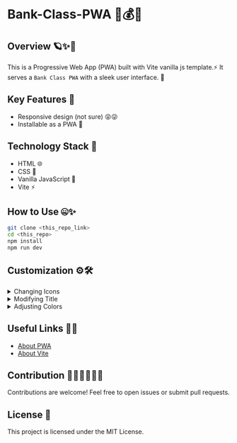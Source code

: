 # Bank-Class-PWA 📱💰💸

## Overview️ 🪐✨🎉

This is a Progressive Web App (PWA) built with Vite vanilla js template.⚡ It serves a `Bank Class PWA` with a sleek user interface. 🎨

## Key Features 🚀

-   Responsive design (not sure) 😝😜
-   Installable as a PWA 💾

## Technology Stack 💪

-   HTML 🌐
-   CSS 🎨
-   Vanilla JavaScript 🧠
-   Vite ⚡

## How to Use 🤐✨

```sh
git clone <this_repo_link>
cd <this_repo>
npm install
npm run dev
```

## Customization ⚙️🛠️

<details>
    <summary>Changing Icons</summary>

## Changing Icons

> You have to change in 2 places manually in Favicon and Manifest

<details>
    <summary>Favicon</summary>

### Favicon

Open `/src/js/constants/index.js`
```js
const icon_path = "path/to/your/icon.svg";
```

</details>

<details>
    <summary>Manifest</summary>

### Manifest 

Open `/manifest.json`

```json
{
    "icons": [
        {
            "src": "path/to/your/icon.svg",
            "type": "image/svg+xml",
            "sizes": "any"
        }
    ]
}
```

</details>

</details>

<details>
    <summary>Modifying Title</summary>
    
### Modifying Title

> You have to change in 2 places manually.


<details>
    <summary>Website title</summary>

### Website title 

Open `/src/js/constants/index.js`

```js
const new_title = "Your desired title";
```

</details>

<details>
    <summary>App Name</summary>

### App Name 

Open `/manifest.json` 

```json
{
	"name": "Your desired app name",
    "short_name": "Your desired app name",
}
```

</details>

</details>


<details>
    <summary>Adjusting Colors</summary>

> You have to change in 2 places manually in:


<details>
    <summary>Change website theme Color</summary>

### Change website theme Color 

Open `/src/js/constants/index.js`

```js
const theme_color = "#YourDesiredColor";
```

</details>


<details>
    <summary>Adjusting App Theme Color</summary>

### Adjusting App Theme Color

> To change the theme color, You have to change in 2 places manually.

### Change app theme Color 

Open `/manifest.json`

```json
{
    "background_color": "#YourDesiredColor",
    "theme_color": "#YourDesiredColor",
}
```

</details>


</details>

## Useful Links 🔗🔗
-   [About PWA](https://developer.mozilla.org/en-US/docs/Web/Progressive_web_apps)
-   [About Vite](https://vitejs.dev/)


## Contribution 👨‍💻👩‍💻🧑‍💻

Contributions are welcome! Feel free to open issues or submit pull requests.

## License 📜

This project is licensed under the MIT License.
